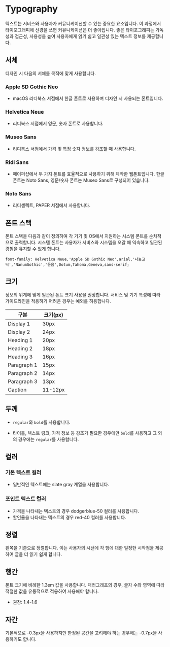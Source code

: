 ---
---

# Typography

텍스트는 서비스와 사용자가 커뮤니케이션할 수 있는 중요한 요소입니다. 이 과정에서 타이포그래피에 신경을 쓰면 커뮤니케이션은 더 좋아집니다. 좋은 타이포그래피는 가독성과 접근성, 사용성을 높여 사용자에게 읽기 쉽고 일관성 있는 텍스트 정보를 제공합니다.

## 서체

디자인 시 다음의 서체를 목적에 맞게 사용합니다.

### **Apple SD Gothic Neo**

- macOS 리디북스 서점에서 한글 폰트로 사용하며 디자인 시 사용되는 폰트입니다.

### **Helvetica Neue** 

- 리디북스 서점에서 영문, 숫자 폰트로 사용합니다.

### **Museo Sans** 

- 리디북스 서점에서 가격 및 특정 숫자 정보를 강조할 때 사용합니다.

### **Ridi Sans** 

- 페이퍼샵에서 두 가지 폰트를 효율적으로 사용하기 위해 제작한 웹폰트입니다. 한글 폰트는 Noto Sans, 영문/숫자 폰트는 Museo Sans로 구성되어 있습니다.

### **Noto Sans**

- 리디셀렉트, PAPER 서점에서 사용합니다.

## 폰트 스택

폰트 스택을 다음과 같이 정의하여 각 기기 및 OS에서 지원하는 시스템 폰트를 순차적으로 출력합니다. 시스템 폰트는 사용자가 서비스와 시스템을 오갈 때 익숙하고 일관된 경험을 유지할 수 있게 합니다.

```
font-family: Helvetica Neue,'Apple SD Gothic Neo',arial,'나눔고딕','NanumGothic','돋움',Dotum,Tahoma,Geneva,sans-serif;
```

## 크기

정보의 위계에 맞게 일관된 폰트 크기 사용을 권장합니다. 서비스 및 기기 특성에 따라 가이드라인을 적용하기 어려운 경우는 예외를 허용합니다.

| 구분        | 크기(px) |
| ----------- | -------- |
| Display 1   | 30px     |
| Display 2   | 24px     |
| Heading 1   | 20px     |
| Heading 2   | 18px     |
| Heading 3   | 16px     |
| Paragraph 1 | 15px     |
| Paragraph 2 | 14px     |
| Paragraph 3 | 13px     |
| Caption     | 11-12px  |

## 두께

- `regular`와 `bold`를 사용합니다. 

- 타이틀, 텍스트 링크, 가격 정보 등 강조가 필요한 경우에만 `bold`를 사용하고 그 외의 경우에는 `regular`를 사용합니다.

## 컬러

### 기본 텍스트 컬러

- 일반적인 텍스트에는 slate gray 계열을 사용합니다.

### 포인트 텍스트 컬러

- 가격을 나타내는 텍스트의 경우 dodgerblue-50 컬러를 사용합니다.
- 할인율을 나타내는 텍스트의 경우 red-40 컬러를 사용합니다.
  

## 정렬

왼쪽을 기준으로 정렬합니다. 이는 사용자의 시선에 각 행에 대한 일정한 시작점을 제공하여 글을 더 읽기 쉽게 합니다.

## 행간

폰트 크기에 비례한 1.3em 값을 사용합니다. 패러그래프의 경우, 글자 수와 영역에 따라 적절한 값을 유동적으로 적용하여 사용해야 합니다. 

- 권장: 1.4-1.6

## 자간

기본적으로 -0.3px을 사용하지만 한정된 공간을 고려해야 하는 경우에는 -0.7px을 사용하기도 합니다.
